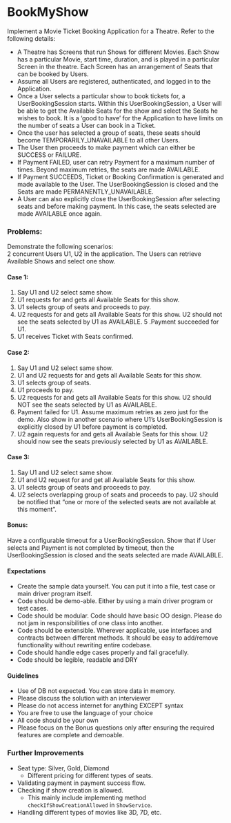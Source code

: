 # BookMyShow

Implement a Movie Ticket Booking Application for a Theatre. Refer to the following details:
* A Theatre has Screens that run Shows for different Movies. Each Show has a particular Movie, start time, duration, and is played in a particular Screen in the theatre. Each Screen has an arrangement of Seats that can be booked by Users.
* Assume all Users are registered, authenticated, and logged in to the Application.
* Once a User selects a particular show to book tickets for, a UserBookingSession starts. Within this UserBookingSession, a User will be able to get the Available Seats for the show and select the Seats he wishes to book. It is a ‘good to have’ for the Application to have limits on the number of seats a User can book in a Ticket.
* Once the user has selected a group of seats, these seats should become TEMPORARILY_UNAVAILABLE to all other Users.
* The User then proceeds to make payment which can either be SUCCESS or FAILURE.
* If Payment FAILED, user can retry Payment for a maximum number of times. Beyond maximum retries, the seats are made AVAILABLE.
* If Payment SUCCEEDS, Ticket or Booking Confirmation is generated and made available to the User. The UserBookingSession is closed and the Seats are made PERMANENTLY_UNAVAILABLE.
* A User can also explicitly close the UserBookingSession after selecting seats and before making payment. In this case, the seats selected are made AVAILABLE once again.

### Problems:
Demonstrate the following scenarios:  
2 concurrent Users U1, U2 in the application. The Users can retrieve Available Shows and select one show.

#### Case 1:
1. Say U1 and U2 select same show.
2. U1 requests for and gets all Available Seats for this show.
3. U1 selects group of seats and proceeds to pay.
4. U2 requests for and gets all Available Seats for this show. U2 should not see the seats selected by U1 as AVAILABLE.
   5 .Payment succeeded for U1.
6. U1 receives Ticket with Seats confirmed.

#### Case 2:
1. Say U1 and U2 select same show.
2. U1 and U2 requests for and gets all Available Seats for this show.
3. U1 selects group of seats.
4. U1 proceeds to pay.
5. U2 requests for and gets all Available Seats for this show. U2 should NOT see the seats selected by U1 as AVAILABLE.
6. Payment failed for U1. Assume maximum retries as zero just for the demo. Also show in another scenario where U1’s UserBookingSession is explicitly closed by U1 before payment is completed.
7. U2 again requests for and gets all Available Seats for this show. U2 should now see the seats previously selected by U1 as AVAILABLE.

#### Case 3:
1. Say U1 and U2 select same show.
2. U1 and U2 request for and get all Available Seats for this show.
3. U1 selects group of seats and proceeds to pay.
4. U2 selects overlapping group of seats and proceeds to pay. U2 should be notified that
   “one or more of the selected seats are not available at this moment”.

#### Bonus:
Have a configurable timeout for a UserBookingSession. Show that if User selects and Payment is not completed by timeout, then the UserBookingSession is closed and the seats selected are made AVAILABLE.

#### Expectations
* Create the sample data yourself. You can put it into a file, test case or main driver program itself.
* Code should be demo-able. Either by using a main driver program or test cases.
* Code should be modular. Code should have basic OO design. Please do not jam in responsibilities of one class into another.
* Code should be extensible. Wherever applicable, use interfaces and contracts between different methods. It should be easy to add/remove functionality without re­writing entire codebase.
* Code should handle edge cases properly and fail gracefully.
* Code should be legible, readable and DRY

#### Guidelines
* Use of DB not expected. You can store data in memory.
* Please discuss the solution with an interviewer
* Please do not access internet for anything EXCEPT syntax
* You are free to use the language of your choice
* All code should be your own
* Please focus on the Bonus questions only after ensuring the required features are complete and demoable.

### Further Improvements
* Seat type: Silver, Gold, Diamond
    * Different pricing for different types of seats.
* Validating payment in payment success flow.
* Checking if show creation is allowed.
    * This mainly include implementing method `checkIfShowCreationAllowed` in `ShowService`.
* Handling different types of movies like 3D, 7D, etc.
